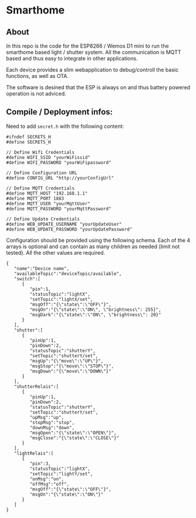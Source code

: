 # Smarthome

## About

In this repo is the code for the ESP8266 / Wemos D1 mini to run the smarthome based light / shutter system. All the communication is MQTT based and thus easy to integrate in other applications.

Each device provides a slim webapplication to debug/controll the basic functions, as well as OTA.

The software is desined that the ESP is always on and thus battery powered operation is not adviced.


## Compile / Deployment infos:


Need to add `secret.h` with the following content:
```
#ifndef SECRETS_H
#define SECRETS_H

// Define Wifi Credentials
#define WIFI_SSID "yourWiFissid"
#define WIFI_PASSWORD "yourWiFipassword"

// Define Configuration URL
#define CONFIG_URL "http://yourConfigUrl"

// Define MQTT Credentials
#define MQTT_HOST "192.168.1.1"
#define MQTT_PORT 1883
#define MQTT_USER "yourMqttUser"
#define MQTT_PASSWORD "yourMqttPassword"

// Define Update Credentials
#define WEB_UPDATE_USERNAME "yourUpdateUser"
#define WEB_UPDATE_PASSWORD "yourUpdatePassword"
```

Configuration should be provided using the following schema. Each of the 4 arrays is optional and can contain as many children as needed (limit not tested). All the other values are required.
```
{
   "name":"Device name",
   "availableTopic":"deviceTopic/available",
   "switch":[
      {
         "pin":1,
         "statusTopic":"lightX",
         "setTopic":"lightX/set",
         "msgOff":"{\"state\":\"OFF\"}",
         "msgOn":"{\"state\":\"ON\", \"brightness\": 255}",
         "msgDark":"{\"state\":\"ON\", \"brightness\": 20}"
      }
   ],
   "shutter":[
      {
         "pinUp":1,
         "pinDown":2,
         "statusTopic":"shutterY",
         "setTopic":"shutterY/set",
         "msgUp":"{\"move\":\"UP\"}",
         "msgStop":"{\"move\":\"STOP\"}",
         "msgDown":"{\"move\":\"DOWN\"}"
      }
   ],
   "shutterRelais":[
      {
         "pinUp":1,
         "pinDown":2,
         "statusTopic":"shutterY",
         "setTopic":"shutterY/set",
         "upMsg":"up",
         "stopMsg":"stop",
         "downMsg":"down",
         "msgOpen":"{\"state\":\"OPEN\"}",
         "msgClose":"{\"state\":\"CLOSE\"}"
      }
   ],
   "lightRelais":[
      {
         "pin":3,
         "statusTopic":"lightX",
         "setTopic":"lightY/set",
         "onMsg":"on",
         "offMsg":"off",
         "msgOff":"{\"state\":\"OFF\"}",
         "msgOn":"{\"state\":\"ON\"}"
      }
   ]
}
```
